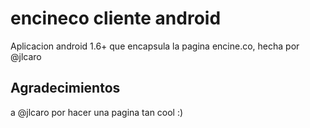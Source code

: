 encineco cliente android
=============
Aplicacion android 1.6+ que encapsula la pagina encine.co, hecha por @jlcaro

Agradecimientos
-----
a @jlcaro por hacer una pagina tan cool :)